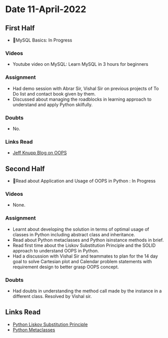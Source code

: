 # Date 11-April-2022

## First Half

- 🔄MySQL Basics: In Progress

### Videos

- Youtube video on MySQL: Learn MySQL in 3 hours for beginners

### Assignment

- Had demo session with Abrar Sir, Vishal Sir on previous projects of To Do list and contact book given by them.
- Discussed about managing the roadblocks in learning approach to understand and apply Python skilfully.

### Doubts

- No.

### Links Read

- [Jeff Knupp Blog on OOPS](https://jeffknupp.com/blog/2014/06/18/improve-your-python-python-classes-and-object-oriented-programming/)

## Second Half

- 🔄Read about Application and Usage of OOPS in Python : In Progress

### Videos

- None.

### Assignment

- Learnt about developing the solution in terms of optimal usage of classes in Python including abstract class and inheritance.
- Read about Python metaclasses and Python isinstance methods in brief.
- Read first time about the Liskov Substitution Principle and the SOLID approach to understand OOPS in Python.
- Had a discussion with Vishal Sir and teammates to plan for the 14 day goal to solve Cartesian plot and Calendar problem statements with requirement design to better grasp OOPS concept.

### Doubts

- Had doubts in understanding the method call made by the instance in a different class. Resolved by Vishal sir.

## Links Read

- [Python Liskov Substitution Principle](https://www.pythontutorial.net/python-oop/python-liskov-substitution-principle/)
- [Python Metaclasses](https://realpython.com/python-metaclasses/)
